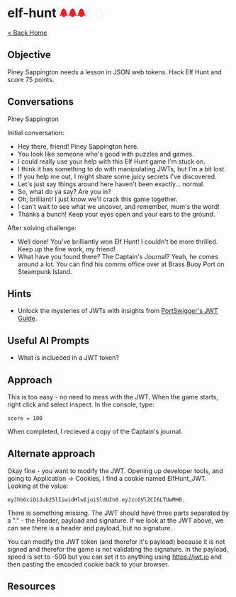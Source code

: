 # elf-hunt <img src="../img/tree-red.png" alt="drawing" width="20"/><img src="../img/tree-red.png" alt="drawing" width="20"/><img src="../img/tree-red.png" alt="drawing" width="20"/><img src="../img/tree-outline.png" alt="drawing" width="20"/><img src="../img/tree-outline.png" alt="drawing" width="20"/>

[< Back Home](../README.md)

## Objective

Piney Sappington needs a lesson in JSON web tokens. Hack Elf Hunt and score 75 points.

## Conversations

Piney Sappington

Initial conversation:

- Hey there, friend! Piney Sappington here.
- You look like someone who's good with puzzles and games.
- I could really use your help with this Elf Hunt game I'm stuck on.
- I think it has something to do with manipulating JWTs, but I'm a bit lost.
- If you help me out, I might share some juicy secrets I've discovered.
- Let's just say things around here haven't been exactly... normal.
- So, what do ya say? Are you in?
- Oh, brilliant! I just know we'll crack this game together.
- I can't wait to see what we uncover, and remember, mum's the word!
- Thanks a bunch! Keep your eyes open and your ears to the ground.

After solving challenge:

- Well done! You've brilliantly won Elf Hunt! I couldn't be more thrilled. Keep up the fine work, my friend!
- What have you found there? The Captain's Journal? Yeah, he comes around a lot. You can find his comms office over at Brass Buoy Port on Steampunk Island.

## Hints

- Unlock the mysteries of JWTs with insights from [PortSwigger's JWT Guide](https://portswigger.net/web-security/jwt).

## Useful AI Prompts

- What is inclueded in a JWT token?

## Approach

This is too easy - no need to mess with the JWT.  When the game starts, right click and select inspect. In the console, type:

```console
score = 100
```

When completed, I recieved a copy of the Captain's journal.

## Alternate approach

Okay fine - you want to modify the JWT.  Opening up developer tools, and going to Application -> Cookies, I find a cookie named ElfHunt_JWT.  Looking at the value:

```
eyJhbGciOiJub25lIiwidHlwIjoiSldUIn0.eyJzcGVlZCI6LTUwMH0.
```

There is something missing.  The JWT should have three parts separated by a "." - the Header, payload and signature. If we look at the JWT above, we can see there is a header and payload, but no signature. 

You can modify the JWT token (and therefor it's payload) because it is not signed and therefor the game is not validating the signature.  In the payload, speed is set to -500 but you can set it to anything using https://jwt.io and then pasting the encoded cookie back to your browser.

## Resources

